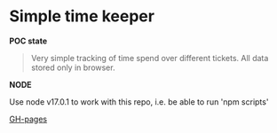 # Simple time keeper

**POC state**

> Very simple tracking of time spend over different tickets.
> All data stored only in browser.

**NODE**

Use node v17.0.1 to work with this repo, i.e. be able to run 'npm scripts'

[GH-pages](https://kozakmichal.github.io/time-keeper/)
